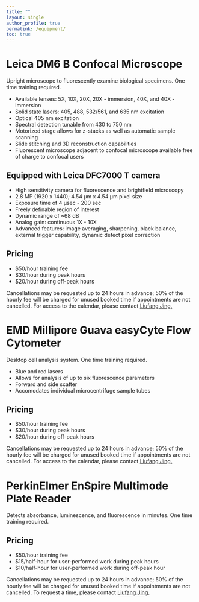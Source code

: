 ```yaml
---
title: ""
layout: single
author_profile: true
permalink: /equipment/
toc: true
---
```

# Leica DM6 B Confocal Microscope
Upright microscope to fluorescently examine biological specimens. One time training required. 

- Available lenses: 5X, 10X, 20X, 20X - immersion, 40X, and 40X - immersion
- Solid state lasers: 405, 488, 532/561, and 635 nm excitation
- Optical 405 nm excitation
- Spectral detection tunable from 430 to 750 nm
- Motorized stage allows for z-stacks as well as automatic sample scanning
- Slide stitching and 3D reconstruction capabilities
- Fluorescent microscope adjacent to confocal microscope available free of charge to confocal users

## Equipped with Leica DFC7000 T camera

- High sensitivity camera for fluorescence and brightfield microscopy
- 2.8 MP (1920 x 1440); 4.54 μm x 4.54 μm pixel size
- Exposure time of 4 μsec - 200 sec
- Freely definable region of interest
- Dynamic range of ~68 dB
- Analog gain: continuous 1X - 10X
- Advanced features: image averaging, sharpening, black balance, external trigger capability, dynamic defect pixel correction

## Pricing
- $50/hour training fee
- $30/hour during peak hours
- $20/hour during off-peak hours

Cancellations may be requested up to 24 hours in advance; 50% of the hourly fee will be charged for unused booked time if appointments are not cancelled. For access to the calendar, 
please contact <a href="mailto:liufangjing@wustl.edu">Liufang Jing.</a>

# EMD Millipore Guava easyCyte Flow Cytometer
Desktop cell analysis system. One time training required.

- Blue and red lasers
- Allows for analysis of up to six fluorescence parameters
- Forward and side scatter
- Accomodates individual microcentrifuge sample tubes

## Pricing
- $50/hour training fee
- $30/hour during peak hours
- $20/hour during off-peak hours

Cancellations may be requested up to 24 hours in advance; 50% of the hourly fee will be charged for unused booked time if appointments are not cancelled. For access to the calendar, 
please contact <a href="mailto:liufangjing@wustl.edu">Liufang Jing.</a>

# PerkinElmer EnSpire Multimode Plate Reader
Detects absorbance, luminescence, and fluorescence in minutes. One time training required.

## Pricing
- $50/hour training fee
- $15/half-hour for user-performed work during peak hours
- $10/half-hour for user-performed work during off-peak hour

Cancellations may be requested up to 24 hours in advance; 50% of the hourly fee will be charged for unused booked time if appointments are not cancelled. To request a time,
please contact <a href="mailto:liufangjing@wustl.edu">Liufang Jing.</a>
